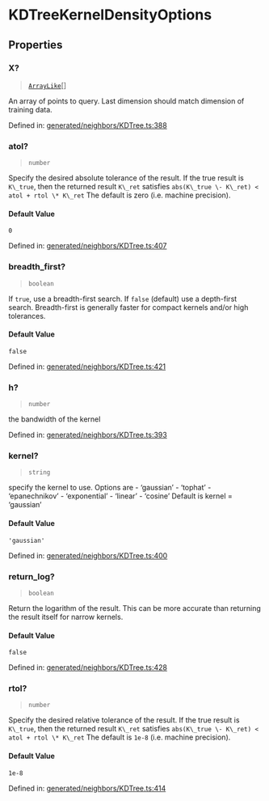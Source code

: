 # KDTreeKernelDensityOptions

## Properties

### X?

> [`ArrayLike`](../types/ArrayLike.md)[]

An array of points to query. Last dimension should match dimension of training data.

Defined in:  [generated/neighbors/KDTree.ts:388](https://github.com/transitive-bullshit/scikit-learn-ts/blob/b59c1ff/packages/sklearn/src/generated/neighbors/KDTree.ts#L388)

### atol?

> `number`

Specify the desired absolute tolerance of the result. If the true result is `K\_true`, then the returned result `K\_ret` satisfies `abs(K\_true \- K\_ret) < atol + rtol \* K\_ret` The default is zero (i.e. machine precision).

#### Default Value

`0`

Defined in:  [generated/neighbors/KDTree.ts:407](https://github.com/transitive-bullshit/scikit-learn-ts/blob/b59c1ff/packages/sklearn/src/generated/neighbors/KDTree.ts#L407)

### breadth\_first?

> `boolean`

If `true`, use a breadth-first search. If `false` (default) use a depth-first search. Breadth-first is generally faster for compact kernels and/or high tolerances.

#### Default Value

`false`

Defined in:  [generated/neighbors/KDTree.ts:421](https://github.com/transitive-bullshit/scikit-learn-ts/blob/b59c1ff/packages/sklearn/src/generated/neighbors/KDTree.ts#L421)

### h?

> `number`

the bandwidth of the kernel

Defined in:  [generated/neighbors/KDTree.ts:393](https://github.com/transitive-bullshit/scikit-learn-ts/blob/b59c1ff/packages/sklearn/src/generated/neighbors/KDTree.ts#L393)

### kernel?

> `string`

specify the kernel to use. Options are - ‘gaussian’ - ‘tophat’ - ‘epanechnikov’ - ‘exponential’ - ‘linear’ - ‘cosine’ Default is kernel = ‘gaussian’

#### Default Value

`'gaussian'`

Defined in:  [generated/neighbors/KDTree.ts:400](https://github.com/transitive-bullshit/scikit-learn-ts/blob/b59c1ff/packages/sklearn/src/generated/neighbors/KDTree.ts#L400)

### return\_log?

> `boolean`

Return the logarithm of the result. This can be more accurate than returning the result itself for narrow kernels.

#### Default Value

`false`

Defined in:  [generated/neighbors/KDTree.ts:428](https://github.com/transitive-bullshit/scikit-learn-ts/blob/b59c1ff/packages/sklearn/src/generated/neighbors/KDTree.ts#L428)

### rtol?

> `number`

Specify the desired relative tolerance of the result. If the true result is `K\_true`, then the returned result `K\_ret` satisfies `abs(K\_true \- K\_ret) < atol + rtol \* K\_ret` The default is `1e-8` (i.e. machine precision).

#### Default Value

`1e-8`

Defined in:  [generated/neighbors/KDTree.ts:414](https://github.com/transitive-bullshit/scikit-learn-ts/blob/b59c1ff/packages/sklearn/src/generated/neighbors/KDTree.ts#L414)
